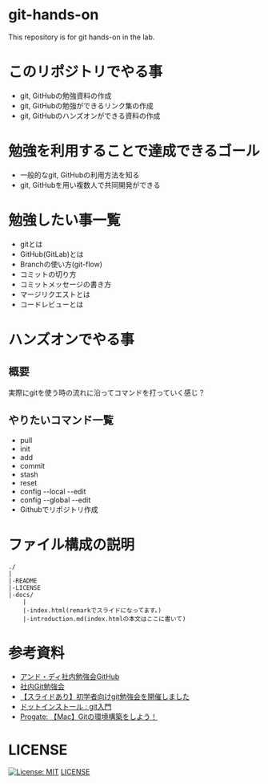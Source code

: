 # git-hands-on
This repository is for git hands-on in the lab.

# このリポジトリでやる事
- git, GitHubの勉強資料の作成
- git, GitHubの勉強ができるリンク集の作成
- git, GitHubのハンズオンができる資料の作成

# 勉強を利用することで達成できるゴール
- 一般的なgit, GitHubの利用方法を知る
- git, GitHubを用い複数人で共同開発ができる

# 勉強したい事一覧
- gitとは
- GitHub(GitLab)とは
- Branchの使い方(git-flow)
- コミットの切り方
- コミットメッセージの書き方
- マージリクエストとは
- コードレビューとは

# ハンズオンでやる事
## 概要
実際にgitを使う時の流れに沿ってコマンドを打っていく感じ？

## やりたいコマンド一覧
- pull
- init
- add
- commit
- stash
- reset
- config --local --edit
- config --global --edit
- Githubでリポジトリ作成


# ファイル構成の説明
```
./
|
|-README
|-LICENSE
|-docs/
    |
    |-index.html(remarkでスライドになってます。)
    |-introduction.md(index.htmlの本文はここに書いて)
```

# 参考資料
- [アンド・ディ社内勉強会GitHub](https://www.and-d.co.jp/wp-content/uploads/2020/02/アンド・ディ社内勉強会GitHub.pdf)
- [社内Git勉強会](https://qiita.com/rynkjm/items/5a6578c7b2b5f8698e6d)
- [【スライドあり】初学者向けgit勉強会を開催しました](https://www.infiniteloop.co.jp/blog/2016/02/torikore-git-1/)
- [ドットインストール : git入門](https://dotinstall.com/lessons/basic_git)
- [Progate: 【Mac】Gitの環境構築をしよう！](https://prog-8.com/docs/git-env)
# LICENSE
[![License: MIT](https://img.shields.io/badge/License-MIT-yellow.svg)](https://opensource.org/licenses/MIT)
[LICENSE](https://github.com/haruu11113/git-hands-on/blob/main/LICENSE)

